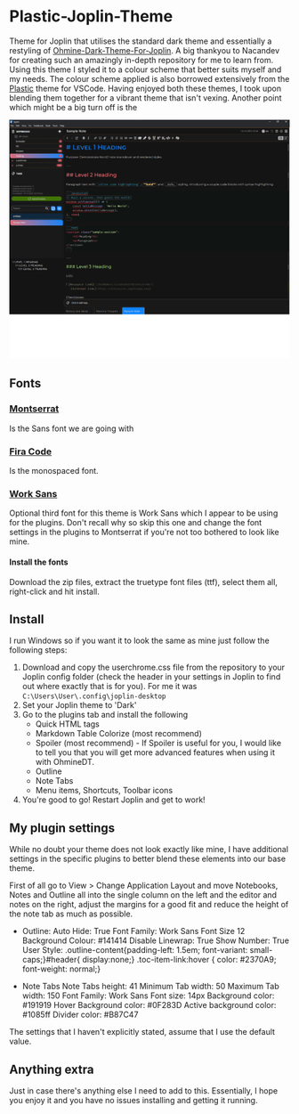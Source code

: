 # Plastic-Joplin-Theme
Theme for Joplin that utilises the standard dark theme and essentially a restyling of [Ohmine-Dark-Theme-For-Joplin](https://github.com/Nacandev/Ohmine-Dark-Theme-For-Joplin). A big thankyou to Nacandev for creating such an amazingly in-depth repository for me to learn from. Using this theme I styled it to a colour scheme that better suits myself and my needs. The colour scheme applied is also borrowed extensively from the [Plastic](https://marketplace.visualstudio.com/items?itemName=will-stone.plastic) theme for VSCode. Having enjoyed both these themes, I took upon blending them together for a vibrant theme that isn't vexing. Another point which might be a big turn off is the

<img src="https://github.com/aaronhff8/plastic-joplin-theme/blob/main/screenshot.png">

## Fonts

### [Montserrat](https://fonts.google.com/specimen/Montserrat)
Is the Sans font we are going with

### [Fira Code](https://github.com/tonsky/FiraCode)
Is the monospaced font.

### [Work Sans](https://fonts.google.com/specimen/Work+Sans?query=work)
Optional third font for this theme is Work Sans which I appear to be using for the plugins. Don't recall why so skip this one and change the font settings in the plugins to Montserrat if you're not too bothered to look like mine.

#### Install the fonts
Download the zip files, extract the truetype font files (ttf), select them all, right-click and hit install.




## Install
I run Windows so if you want it to look the same as mine just follow the following steps:

1. Download and copy the userchrome.css file from the repository to your Joplin config folder (check the header in your settings in Joplin to find out where exactly that is for you). For me it was `C:\Users\User\.config\joplin-desktop` 
2. Set your Joplin theme to 'Dark'
3. Go to the plugins tab and install the following 
    - Quick HTML tags
    - Markdown Table Colorize (most recommend)
    - Spoiler (most recommend) - If Spoiler is useful for you, I would like to tell you that you will get more advanced features when using it with OhmineDT.
    - Outline
    - Note Tabs
    - Menu items, Shortcuts, Toolbar icons
 4. You're good to go! Restart Joplin and get to work!



## My plugin settings
While no doubt your theme does not look exactly like mine, I have additional settings in the specific plugins to better blend these elements into our base theme.

First of all go to View > Change Application Layout and move Notebooks, Notes and Outline all into the single column on the left and the editor and notes on the right, adjust the margins for a good fit and reduce the height of the note tab as much as possible.

- Outline: 
Auto Hide: True
Font Family: Work Sans
Font Size 12
Background Colour: #141414
Disable Linewrap: True
Show Number: True
User Style: .outline-content{padding-left: 1.5em; font-variant: small-caps;}#header{ display:none;} .toc-item-link:hover {   color: #2370A9; font-weight: normal;}

- Note Tabs
Note Tabs height: 41
Minimum Tab width: 50
Maximum Tab width: 150
Font Family: Work Sans
Font size: 14px
Background color: #191919
Hover Background color: #0F283D
Active background color: #1085ff
Divider color: #B87C47


The settings that I haven't explicitly stated, assume that I use the default value.

## Anything extra
Just in case there's anything else I need to add to this. Essentially, I hope you enjoy it and you have no issues installing and getting it running. 
